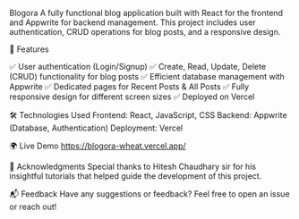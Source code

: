 Blogora
A fully functional blog application built with React for the frontend and Appwrite for backend management.
This project includes user authentication, CRUD operations for blog posts, and a responsive design.

🚀 Features

✅ User authentication (Login/Signup)
✅ Create, Read, Update, Delete (CRUD) functionality for blog posts
✅ Efficient database management with Appwrite
✅ Dedicated pages for Recent Posts & All Posts
✅ Fully responsive design for different screen sizes
✅ Deployed on Vercel

🛠️ Technologies Used
Frontend: React, JavaScript, CSS
Backend: Appwrite (Database, Authentication)
Deployment: Vercel

🌍 Live Demo
https://blogora-wheat.vercel.app/


🤝 Acknowledgments
Special thanks to Hitesh Chaudhary sir for his insightful tutorials that helped guide the development of this project.

📬 Feedback
Have any suggestions or feedback? Feel free to open an issue or reach out!



